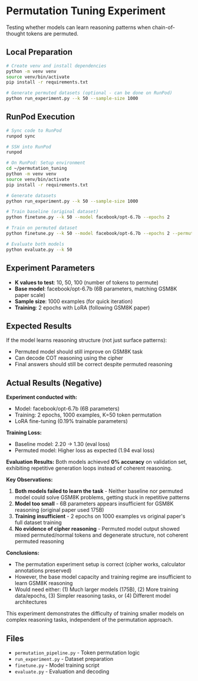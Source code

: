 # Permutation Tuning Experiment

Testing whether models can learn reasoning patterns when chain-of-thought tokens are permuted.

## Local Preparation

```bash
# Create venv and install dependencies
python -m venv venv
source venv/bin/activate
pip install -r requirements.txt

# Generate permuted datasets (optional - can be done on RunPod)
python run_experiment.py --k 50 --sample-size 1000
```

## RunPod Execution

```bash
# Sync code to RunPod
runpod sync

# SSH into RunPod
runpod

# On RunPod: Setup environment
cd ~/permutation_tuning
python -m venv venv
source venv/bin/activate
pip install -r requirements.txt

# Generate datasets
python run_experiment.py --k 50 --sample-size 1000

# Train baseline (original dataset)
python finetune.py --k 50 --model facebook/opt-6.7b --epochs 2

# Train on permuted dataset
python finetune.py --k 50 --model facebook/opt-6.7b --epochs 2 --permuted

# Evaluate both models
python evaluate.py --k 50
```

## Experiment Parameters

- **K values to test**: 10, 50, 100 (number of tokens to permute)
- **Base model**: facebook/opt-6.7b (6B parameters, matching GSM8K paper scale)
- **Sample size**: 1000 examples (for quick iteration)
- **Training**: 2 epochs with LoRA (following GSM8K paper)

## Expected Results

If the model learns reasoning structure (not just surface patterns):
- Permuted model should still improve on GSM8K task
- Can decode COT reasoning using the cipher
- Final answers should still be correct despite permuted reasoning

## Actual Results (Negative)

**Experiment conducted with:**
- Model: facebook/opt-6.7b (6B parameters)
- Training: 2 epochs, 1000 examples, K=50 token permutation
- LoRA fine-tuning (0.19% trainable parameters)

**Training Loss:**
- Baseline model: 2.20 → 1.30 (eval loss)
- Permuted model: Higher loss as expected (1.94 eval loss)

**Evaluation Results:**
Both models achieved **0% accuracy** on validation set, exhibiting repetitive generation loops instead of coherent reasoning.

**Key Observations:**
1. **Both models failed to learn the task** - Neither baseline nor permuted model could solve GSM8K problems, getting stuck in repetitive patterns
2. **Model too small** - 6B parameters appears insufficient for GSM8K reasoning (original paper used 175B)
3. **Training insufficient** - 2 epochs on 1000 examples vs original paper's full dataset training
4. **No evidence of cipher reasoning** - Permuted model output showed mixed permuted/normal tokens and degenerate structure, not coherent permuted reasoning

**Conclusions:**
- The permutation experiment setup is correct (cipher works, calculator annotations preserved)
- However, the base model capacity and training regime are insufficient to learn GSM8K reasoning
- Would need either: (1) Much larger models (175B), (2) More training data/epochs, (3) Simpler reasoning tasks, or (4) Different model architectures

This experiment demonstrates the difficulty of training smaller models on complex reasoning tasks, independent of the permutation approach.

## Files

- `permutation_pipeline.py` - Token permutation logic
- `run_experiment.py` - Dataset preparation
- `finetune.py` - Model training script
- `evaluate.py` - Evaluation and decoding
